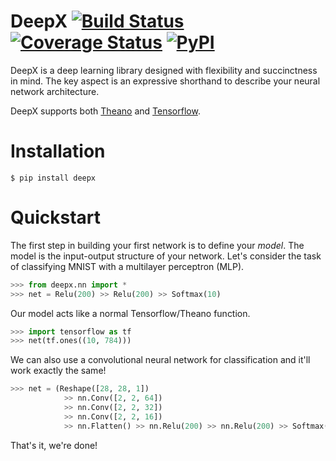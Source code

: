 # DeepX [![Build Status](https://travis-ci.org/sharadmv/deepx.svg?branch=master)](https://travis-ci.org/sharadmv/deepx) [![Coverage Status](https://coveralls.io/repos/sharadmv/deepx/badge.svg?branch=master&service=github)](https://coveralls.io/github/sharadmv/deepx?branch=master) [![PyPI](https://img.shields.io/pypi/v/deepx.svg)](https://pypi.python.org/pypi/deepx)
DeepX is a deep learning library designed with flexibility and succinctness in mind.
The key aspect is an expressive shorthand to describe your neural network architecture.

DeepX supports both [Theano](http://deeplearning.net/software/theano/) and [Tensorflow](http://www.tensorflow.org).

Installation
====================================

```
$ pip install deepx
```

Quickstart
=================================

The first step in building your first network is to define your *model*.
The model is the input-output structure of your network.
Let's consider the task of classifying MNIST with a multilayer perceptron (MLP).

```python
>>> from deepx.nn import *
>>> net = Relu(200) >> Relu(200) >> Softmax(10)
```

Our model acts like a normal Tensorflow/Theano function.
```python
>>> import tensorflow as tf
>>> net(tf.ones((10, 784)))
```

We can also use a convolutional neural network for classification and it'll work exactly the same!
```python
>>> net = (Reshape([28, 28, 1])
            >> nn.Conv([2, 2, 64])
            >> nn.Conv([2, 2, 32])
            >> nn.Conv([2, 2, 16])
            >> nn.Flatten() >> nn.Relu(200) >> nn.Relu(200) >> Softmax(10))
```


That's it, we're done!
